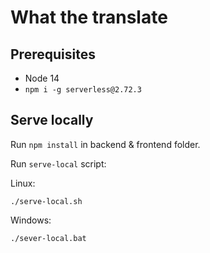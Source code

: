 # What the translate

## Prerequisites
- Node 14
- `npm i -g serverless@2.72.3`

## Serve locally
Run `npm install` in backend & frontend folder.

Run `serve-local` script:

Linux:
```
./serve-local.sh
```

Windows:
```
./sever-local.bat
```
